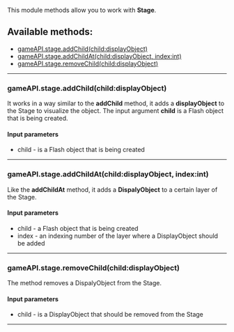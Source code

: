 This module methods allow you to work with **Stage**.

## Available methods:

- [gameAPI.stage.addChild(child:displayObject)](#gameAPIstageaddChildchilddisplayObject)
- [gameAPI.stage.addChildAt(child:displayObject, index:int)](#gameAPIstageaddChildAtchilddisplayObject-indexint)
- [gameAPI.stage.removeChild(child:displayObject)](#gameAPIstageremoveChildchilddisplayObject)

---

### gameAPI.stage.addChild(child:displayObject)
It works in a way similar to the **addChild** method, it adds a **displayObject** to the Stage to visualize the object.
The input argument **child** is a Flash object that is being created.

#### Input parameters
- child - is a Flash object that is being created

---

### gameAPI.stage.addChildAt(child:displayObject, index:int)
Like the **addChildAt** method, it adds a **DispalyObject** to a certain layer of the Stage.

#### Input parameters
- child - a Flash object that is being created
- index - an indexing number of the layer where a DisplayObject should be added

---

### gameAPI.stage.removeChild(child:displayObject)
The method removes a DispalyObject from the Stage.

#### Input parameters
- child - is a DisplayObject that should be removed from the Stage

---
